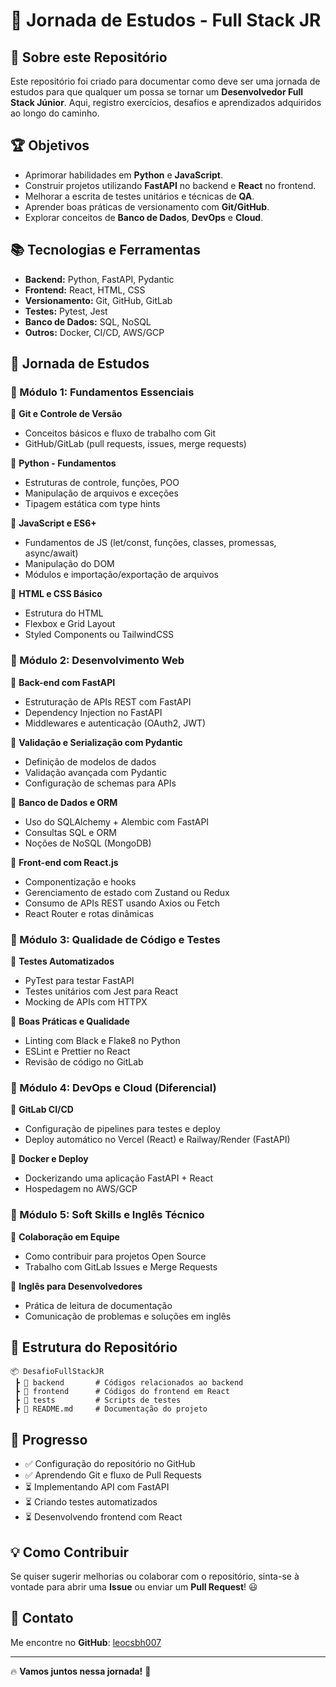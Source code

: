 # 🚀 Jornada de Estudos - Full Stack JR

## 📌 Sobre este Repositório
Este repositório foi criado para documentar como deve ser uma jornada de estudos para que qualquer um possa se tornar um **Desenvolvedor Full Stack Júnior**. 
Aqui, registro exercícios, desafios e aprendizados adquiridos ao longo do caminho.

## 🏆 Objetivos
- Aprimorar habilidades em **Python** e **JavaScript**.
- Construir projetos utilizando **FastAPI** no backend e **React** no frontend.
- Melhorar a escrita de testes unitários e técnicas de **QA**.
- Aprender boas práticas de versionamento com **Git/GitHub**.
- Explorar conceitos de **Banco de Dados**, **DevOps** e **Cloud**.

## 📚 Tecnologias e Ferramentas
- **Backend:** Python, FastAPI, Pydantic
- **Frontend:** React, HTML, CSS
- **Versionamento:** Git, GitHub, GitLab
- **Testes:** Pytest, Jest
- **Banco de Dados:** SQL, NoSQL
- **Outros:** Docker, CI/CD, AWS/GCP

## 📌 Jornada de Estudos
### 📌 Módulo 1: Fundamentos Essenciais
🔹 **Git e Controle de Versão**
  - Conceitos básicos e fluxo de trabalho com Git
  - GitHub/GitLab (pull requests, issues, merge requests)

🔹 **Python - Fundamentos**
  - Estruturas de controle, funções, POO
  - Manipulação de arquivos e exceções
  - Tipagem estática com type hints

🔹 **JavaScript e ES6+**
  - Fundamentos de JS (let/const, funções, classes, promessas, async/await)
  - Manipulação do DOM
  - Módulos e importação/exportação de arquivos

🔹 **HTML e CSS Básico**
  - Estrutura do HTML
  - Flexbox e Grid Layout
  - Styled Components ou TailwindCSS

### 📌 Módulo 2: Desenvolvimento Web
🔹 **Back-end com FastAPI**
  - Estruturação de APIs REST com FastAPI
  - Dependency Injection no FastAPI
  - Middlewares e autenticação (OAuth2, JWT)

🔹 **Validação e Serialização com Pydantic**
  - Definição de modelos de dados
  - Validação avançada com Pydantic
  - Configuração de schemas para APIs

🔹 **Banco de Dados e ORM**
  - Uso do SQLAlchemy + Alembic com FastAPI
  - Consultas SQL e ORM
  - Noções de NoSQL (MongoDB)

🔹 **Front-end com React.js**
  - Componentização e hooks
  - Gerenciamento de estado com Zustand ou Redux
  - Consumo de APIs REST usando Axios ou Fetch
  - React Router e rotas dinâmicas

### 📌 Módulo 3: Qualidade de Código e Testes
🔹 **Testes Automatizados**
  - PyTest para testar FastAPI
  - Testes unitários com Jest para React
  - Mocking de APIs com HTTPX

🔹 **Boas Práticas e Qualidade**
  - Linting com Black e Flake8 no Python
  - ESLint e Prettier no React
  - Revisão de código no GitLab

### 📌 Módulo 4: DevOps e Cloud (Diferencial)
🔹 **GitLab CI/CD**
  - Configuração de pipelines para testes e deploy
  - Deploy automático no Vercel (React) e Railway/Render (FastAPI)

🔹 **Docker e Deploy**
  - Dockerizando uma aplicação FastAPI + React
  - Hospedagem no AWS/GCP

### 📌 Módulo 5: Soft Skills e Inglês Técnico
🔹 **Colaboração em Equipe**
  - Como contribuir para projetos Open Source
  - Trabalho com GitLab Issues e Merge Requests

🔹 **Inglês para Desenvolvedores**
  - Prática de leitura de documentação
  - Comunicação de problemas e soluções em inglês

## 📂 Estrutura do Repositório
```
📦 DesafioFullStackJR
 ┣ 📂 backend       # Códigos relacionados ao backend
 ┣ 📂 frontend      # Códigos do frontend em React
 ┣ 📂 tests         # Scripts de testes
 ┣ 📜 README.md     # Documentação do projeto
```

## 🎯 Progresso
- ✅ Configuração do repositório no GitHub
- ✅ Aprendendo Git e fluxo de Pull Requests
- ⏳ Implementando API com FastAPI
- ⏳ Criando testes automatizados
- ⏳ Desenvolvendo frontend com React

## 💡 Como Contribuir
Se quiser sugerir melhorias ou colaborar com o repositório, sinta-se à vontade para abrir uma **Issue** ou enviar um **Pull Request**! 😃

## 📌 Contato
Me encontre no **GitHub**: [leocsbh007](https://github.com/leocsbh007)

---
🔥 **Vamos juntos nessa jornada!** 🚀
